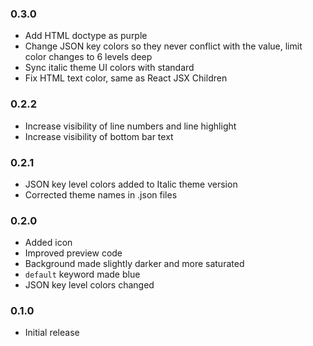 ### 0.3.0

- Add HTML doctype as purple
- Change JSON key colors so they never conflict with the value, limit color changes to 6 levels deep
- Sync italic theme UI colors with standard
- Fix HTML text color, same as React JSX Children

### 0.2.2

- Increase visibility of line numbers and line highlight
- Increase visibility of bottom bar text

### 0.2.1

- JSON key level colors added to Italic theme version
- Corrected theme names in .json files

### 0.2.0

- Added icon
- Improved preview code
- Background made slightly darker and more saturated
- `default` keyword made blue
- JSON key level colors changed

### 0.1.0

- Initial release
